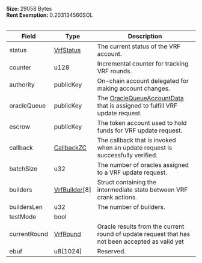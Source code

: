 <b>Size: </b>29058 Bytes<br /><b>Rent Exemption: </b>0.203134560SOL<br /><br />

| Field | Type | Description |
|--|--|--|
| status |  [VrfStatus](/solana/idl/types/VrfStatus) | The current status of the VRF account. |
| counter |  u128 | Incremental counter for tracking VRF rounds. |
| authority |  publicKey | On-chain account delegated for making account changes. |
| oracleQueue |  publicKey | The [OracleQueueAccountData](/solana/idl/accounts/OracleQueueAccountData) that is assigned to fulfill VRF update request. |
| escrow |  publicKey | The token account used to hold funds for VRF update request. |
| callback |  [CallbackZC](/solana/idl/types/CallbackZC) | The callback that is invoked when an update request is successfully verified. |
| batchSize |  u32 | The number of oracles assigned to a VRF update request. |
| builders |  [VrfBuilder](/solana/idl/types/VrfBuilder)[8] | Struct containing the intermediate state between VRF crank actions. |
| buildersLen |  u32 | The number of builders. |
| testMode |  bool |  |
| currentRound |  [VrfRound](/solana/idl/types/VrfRound) | Oracle results from the current round of update request that has not been accepted as valid yet |
| ebuf |  u8[1024] | Reserved. |
